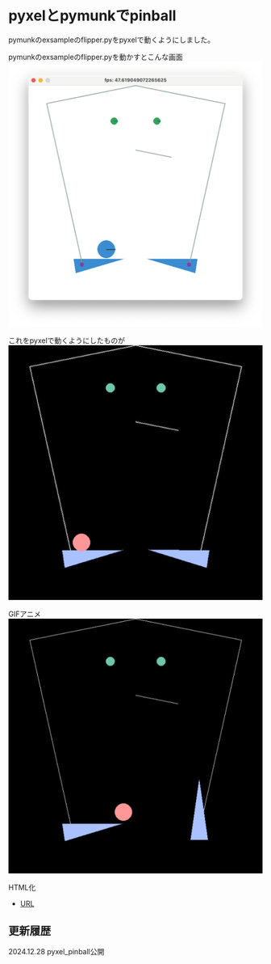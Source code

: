 # pyxelとpymunkでpinball
pymunkのexsampleのflipper.pyをpyxelで動くようにしました。  

pymunkのexsampleのflipper.pyを動かすとこんな画面  
![SS](pymunk_flipper.png)

これをpyxelで動くようにしたものが  
![SS](pyxel_flipper.png)

GIFアニメ  
![GIF](pyxel_flipper.gif)

HTML化  
- [URL](https://sanbunnoichi.web.fc2.com/pyxel/pyxel_pinball.html)

## 更新履歴
2024.12.28 pyxel_pinball公開

